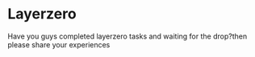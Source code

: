 # Layerzero
Have you guys completed layerzero tasks and waiting for the drop?then please share your experiences 

